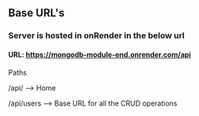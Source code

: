 ## Base URL's

### Server is hosted in onRender in the below url
#### URL: https://mongodb-module-end.onrender.com/api

Paths

/api/ --> Home

/api/users --> Base URL for all the CRUD operations

